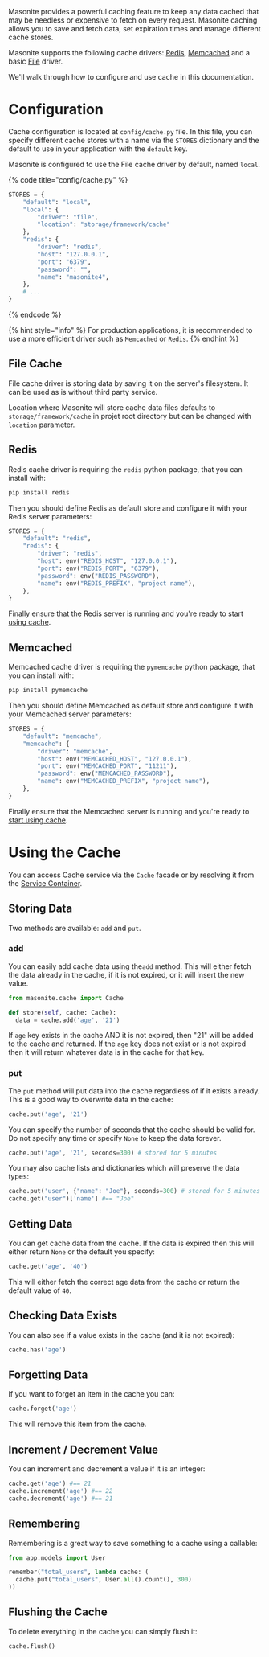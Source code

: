 Masonite provides a powerful caching feature to keep any data cached that may be needless or expensive to fetch on every request. Masonite caching allows you to save and fetch data, set expiration times and manage different cache stores.

Masonite supports the following cache drivers: [Redis](#redis), [Memcached](#memcached) and a basic [File](#file-cache) driver.

We'll walk through how to configure and use cache in this documentation.

# Configuration

Cache configuration is located at `config/cache.py` file. In this file, you can specify different
cache stores with a name via the `STORES` dictionary and the default to use in your application with the `default` key.

Masonite is configured to use the File cache driver by default, named `local`.

{% code title="config/cache.py" %}
```python
STORES = {
    "default": "local",
    "local": {
        "driver": "file",
        "location": "storage/framework/cache"
    },
    "redis": {
        "driver": "redis",
        "host": "127.0.0.1",
        "port": "6379",
        "password": "",
        "name": "masonite4",
    },
    # ...
}
```
{% endcode %}

{% hint style="info" %}
For production applications, it is recommended to use a more efficient driver such as `Memcached` or `Redis`.
{% endhint %}

## File Cache

File cache driver is storing data by saving it on the server's filesystem. It can be used as is
without third party service.

Location where Masonite will store cache data files defaults to `storage/framework/cache` in projet
root directory but can be changed with `location` parameter.

## Redis

Redis cache driver is requiring the `redis` python package, that you can install with:
```bash
pip install redis
```

Then you should define Redis as default store and configure it with your Redis server parameters:
```python
STORES = {
    "default": "redis",
    "redis": {
        "driver": "redis",
        "host": env("REDIS_HOST", "127.0.0.1"),
        "port": env("REDIS_PORT", "6379"),
        "password": env("REDIS_PASSWORD"),
        "name": env("REDIS_PREFIX", "project name"),
    },
}
```

Finally ensure that the Redis server is running and you're ready to [start using cache](#using-the-cache).


## Memcached

Memcached cache driver is requiring the `pymemcache` python package, that you can install with:

```bash
pip install pymemcache
```

Then you should define Memcached as default store and configure it with your Memcached server parameters:

```python
STORES = {
    "default": "memcache",
    "memcache": {
        "driver": "memcache",
        "host": env("MEMCACHED_HOST", "127.0.0.1"),
        "port": env("MEMCACHED_PORT", "11211"),
        "password": env("MEMCACHED_PASSWORD"),
        "name": env("MEMCACHED_PREFIX", "project name"),
    },
}
```

Finally ensure that the Memcached server is running and you're ready to [start using cache](#using-the-cache).


# Using the Cache

You can access Cache service via the `Cache` facade or by resolving it from the [Service Container](architectural-concepts/service-container.md).

## Storing Data

Two methods are available: `add` and `put`.

### add
You can easily add cache data using the`add` method. This will either fetch the data already in the cache, if it is not expired, or it will insert the new value.

```python
from masonite.cache import Cache

def store(self, cache: Cache):
  data = cache.add('age', '21')
```

If `age` key exists in the cache AND it is not expired, then "21" will be added to the cache and returned. If the `age` key does not exist or is not expired then it will return whatever data is in the cache for that key.

### put

The `put` method will put data into the cache regardless of if it exists already. This is a good way to overwrite data in the cache:

```python
cache.put('age', '21')
```

You can specify the number of seconds that the cache should be valid for. Do not specify any time or specify `None` to keep the data forever.

```python
cache.put('age', '21', seconds=300) # stored for 5 minutes
```

You may also cache lists and dictionaries which will preserve the data types:

```python
cache.put('user', {"name": "Joe"}, seconds=300) # stored for 5 minutes
cache.get("user")['name'] #== "Joe"
```

## Getting Data

You can get cache data from the cache. If the data is expired then this will either return `None` or the default you specify:

```python
cache.get('age', '40')
```

This will either fetch the correct age data from the cache or return the default value of `40`.

## Checking Data Exists

You can also see if a value exists in the cache (and it is not expired):

```python
cache.has('age')
```

## Forgetting Data

If you want to forget an item in the cache you can:

```python
cache.forget('age')
```

This will remove this item from the cache.

## Increment / Decrement Value

You can increment and decrement a value if it is an integer:

```python
cache.get('age') #== 21
cache.increment('age') #== 22
cache.decrement('age') #== 21
```

## Remembering

Remembering is a great way to save something to a cache using a callable:

```python
from app.models import User

remember("total_users", lambda cache: (
  cache.put("total_users", User.all().count(), 300)
))
```

## Flushing the Cache

To delete everything in the cache you can simply flush it:

```python
cache.flush()
```
